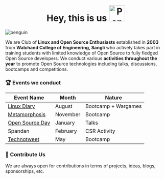 <div align="center">
<h1> Hey, this is us <img src="https://raw.githubusercontent.com/Tarikul-Islam-Anik/Animated-Fluent-Emojis/master/Emojis/Animals/Penguin.png" alt="Penguin" width="50" height="50" /> </h1>

</div>

![penguin](https://drive.google.com/uc?export=view&id=1CucXE2N9ijMJ4BC29VmhgykH8JyhpqUG)

We are Club of **Linux and Open Source Enthusiasts** established in **2003** from **Walchand College of Engineering, Sangli** who actively takes part in training students with limited knowledge of Open Source to fully fledged Open Source developers. We conduct various **activities throughout the year** to promote Open Source technologies including talks, discussions, bootcamps and competitions.


### 🏆 Events we conduct

<center>

Event Name | Month | Nature
--- | --- | ---
[Linux Diary](https://wiki.wcewlug.org/events/linux-diary) | August | Bootcamp + Wargames
[Metamorphosis](https://wiki.wcewlug.org/events/metamorphosis) | November | Bootcamp
[Open Source Day](https://wiki.wcewlug.org/events/open-source-day) | January | Talks
Spandan | February | CSR Activity
[Technotweet](https://wiki.wcewlug.org/events/technotweet) | May | Bootcamp

</center>

### 🤝 Contribute Us
We are always open for contributions in terms of projects, ideas, blogs, sponsorships, etc.

